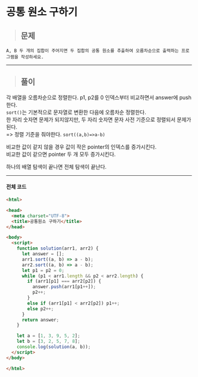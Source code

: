# 공통 원소 구하기

> ## 문제

```
A, B 두 개의 집합이 주어지면 두 집합의 공통 원소를 추출하여 오름차순으로 출력하는 프로그램을 작성하세요.
```
***

> ## 풀이

각 배열을 오름차순으로 정렬한다. p1, p2를 0 인덱스부터 비교하면서 answer에 push한다.<br/>
`sort()`는 기본적으로 문자열로 변환한 다음에 오름차순 정렬한다.<br/>
한 자리 숫자면 문제가 되지않지만, 두 자리 숫자면 문자 사전 기준으로 정렬되서 문제가 된다.<Br/>
=> 정렬 기준을 줘야한다. `sort((a,b)=>a-b)`

비교한 값이 같지 않을 경우 값이 작은 pointer의 인덱스를 증가시킨다.<br/>
비교한 값이 같으면 pointer 두 개 모두 증가시킨다.

하나의 배열 탐색이 끝나면 전체 탐색이 끝난다.
***

#### 전체 코드
```html
<html>

<head>
  <meta charset="UTF-8">
  <title>공통원소 구하기</title>
</head>

<body>
  <script>
    function solution(arr1, arr2) {
      let answer = [];
      arr1.sort((a, b) => a - b);
      arr2.sort((a, b) => a - b);
      let p1 = p2 = 0;
      while (p1 < arr1.length && p2 < arr2.length) {
        if (arr1[p1] === arr2[p2]) {
          answer.push(arr1[p1++]);
          p2++;
        }
        else if (arr1[p1] < arr2[p2]) p1++;
        else p2++;
      }
      return answer;
    }

    let a = [1, 3, 9, 5, 2];
    let b = [3, 2, 5, 7, 8];
    console.log(solution(a, b));
  </script>
</body>

</html>
```
